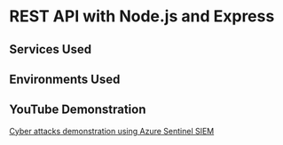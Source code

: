 # REST API with Node.js and Express


<h2>Services Used</h2>

<h2>Environments Used </h2>


<h2>YouTube Demonstration </h2>

[Cyber attacks demonstration using Azure Sentinel SIEM](https://youtu.be/sivRjWpcwpw)
